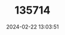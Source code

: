 ---
title: "135714"
category: "Chelon ramada"
draft: false
date: 2024-02-22 13:03:51
languages:
  Italian: ["Botolo", "Cefalo calamita"]
  Polish: ["Cefal cienkowargi"]
  Croatian: ["Cipal balavac"]
  Dutch; Flemish: ["Dunlipharder"]
  German: ["Dünnlippige Meeräsche"]
  Estonian: ["Kitsashuul-tintkefaal"]
  Spanish; Castilian: ["Mújol"]
  French: ["Mulet porc"]
  Maltese: ["Mulett Ta' L-Imċarrat"]
  Finnish: ["Ohuthuulikeltti"]
  Albanian: ["Qefulli i vjeshtës"]
  Portuguese: ["Tainha"]
  Slovenian: ["Tenkousti cipelj"]
  Swedish: ["Tunnläppad multe"]
  Danish: ["Tyndlæbet multe"]
  Norwegian: ["Tynnleppet multe"]
  Arabic: ["بوري الشفة النحيلة"]
  Persian: ["کفال لب‌نازک"]
  Greek, Modern (1453-): ["Μαυράκι"]
  Russian: ["Кефаль-рамада"]
  Bulgarian: ["Тънкоуст кефал"]
  English: ["Thinlip Grey Mullet"]
---